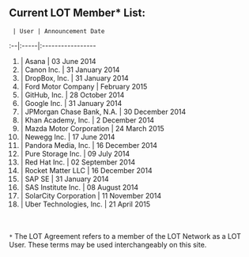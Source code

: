 ## Current LOT Member* List:

 	 | User | Announcement Date
:--|:-----|:----------------- 	
1. | Asana | 03 June 2014
2. |	Canon Inc. | 31 January 2014
3. |	DropBox, Inc. | 31 January 2014
4. | Ford Motor Company | February 2015
5. |	GitHub, Inc. | 28 October 2014
6. |	Google Inc. | 31 January 2014
7. | JPMorgan Chase Bank, N.A. | 30 December 2014
8. |	Khan Academy, Inc. | 2 December 2014
9. | Mazda Motor Corporation | 24 March 2015
10. |	Newegg Inc. | 17 June 2014
11. | Pandora Media, Inc. | 16 December 2014 
12. |	Pure Storage Inc. | 09 July 2014
13. |	Red Hat Inc. | 02 September 2014
14. | Rocket Matter LLC | 16 December 2014
15. |	SAP SE | 31 January 2014
16. |	SAS Institute Inc. | 08 August 2014
17. |	SolarCity Corporation | 11 November 2014
18. | Uber Technologies, Inc. | 21 April 2015

<br><br>`*` The LOT Agreement refers to a member of the LOT Network as a LOT User. These terms may be used interchangeably on this site. 
